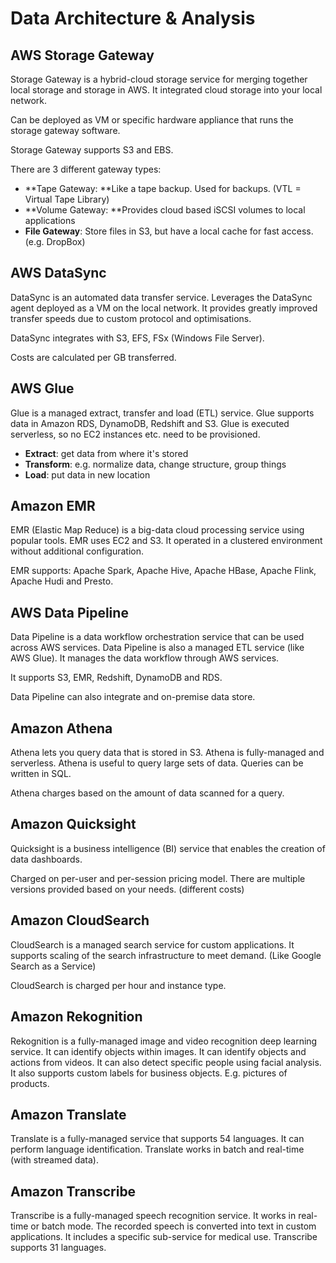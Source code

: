 # Data Architecture & Analysis

## AWS Storage Gateway

Storage Gateway is a hybrid-cloud storage service for merging together local storage and storage in AWS. It integrated cloud storage into your local network.

Can be deployed as VM or specific hardware appliance that runs the storage gateway software.

Storage Gateway supports S3 and EBS.

There are 3 different gateway types:&#x20;

* **Tape Gateway: **Like a tape backup. Used for backups. (VTL = Virtual Tape Library)
* **Volume Gateway: **Provides cloud based iSCSI volumes to local applications
* **File Gateway**: Store files in S3, but have a local cache for fast access. (e.g. DropBox)

## AWS DataSync

DataSync is an automated data transfer service. Leverages the DataSync agent deployed as a VM on the local network. It provides greatly improved transfer speeds due to custom protocol and optimisations.

DataSync integrates with S3, EFS, FSx (Windows File Server).

Costs are calculated per GB transferred.

## AWS Glue

Glue is a managed extract, transfer and load (ETL) service. Glue supports data in Amazon RDS, DynamoDB, Redshift and S3. Glue is executed serverless, so no EC2 instances etc. need to be provisioned.

* **Extract**: get data from where it's stored
* **Transform**: e.g. normalize data, change structure, group things
* **Load**: put data in new location

## Amazon EMR

EMR (Elastic Map Reduce) is a big-data cloud processing service using popular tools. EMR uses EC2 and S3. It operated in a clustered environment without additional configuration.

EMR supports: Apache Spark, Apache Hive, Apache HBase, Apache Flink, Apache Hudi and Presto.

## AWS Data Pipeline

Data Pipeline is a data workflow orchestration service that can be used across AWS services. Data Pipeline is also a managed ETL service (like AWS Glue). It manages the data workflow through AWS services.&#x20;

It supports S3, EMR, Redshift, DynamoDB and RDS.

Data Pipeline can also integrate and on-premise data store.

## Amazon Athena

Athena lets you query data that is stored in S3. Athena is fully-managed and serverless. Athena is useful to query large sets of data. Queries can be written in SQL.

Athena charges based on the amount of data scanned for a query.

## Amazon Quicksight

Quicksight is a business intelligence (BI) service that enables the creation of data dashboards.

Charged on per-user and per-session pricing model. There are multiple versions provided based on your needs. (different costs)

## Amazon CloudSearch

CloudSearch is a managed search service for custom applications. It supports scaling of the search infrastructure to meet demand. (Like Google Search as a Service)

CloudSearch is charged per hour and instance type.

## Amazon Rekognition

Rekognition is a fully-managed image and video recognition deep learning service. It can identify objects within images. It can identify objects and actions from videos. It can also detect specific people using facial analysis. It also supports custom labels for business objects. E.g. pictures of products.

## Amazon Translate

Translate is a fully-managed service that supports 54 languages. It can perform language identification. Translate works in batch and real-time (with streamed data).

## Amazon Transcribe

Transcribe is a fully-managed speech recognition service. It works in real-time or batch mode. The recorded speech is converted into text in custom applications. It includes a specific sub-service for medical use. Transcribe supports 31 languages.
